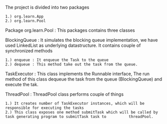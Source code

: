 
The project is divided into two packages

	1.) org.learn.App
	2.) org.learn.Pool

Package org.learn.Pool : This packages contains three classes

BlockingQueue : It simulates the blocking queue implementation, we have used LinkedList as underlying datastructure. It contains couple of synchronized methods 

	1.) enqueue : It enqueue the Task to the queue
	2.) dequeue : This method take out the task from the queue.

TaskExecutor  : This class implements the Runnable interface, The run method of this class dequeue the task from the queue (BlockingQueue) and execute the tak.


ThreadPool    : ThreadPool class performs couple of things

	1.) It creates number of TaskExecutor instances, which will be responsible for executing the tasks
	2.) This class exposes one method submitTask which will be called by task generating program to submitTask task to 		    threadPool.
